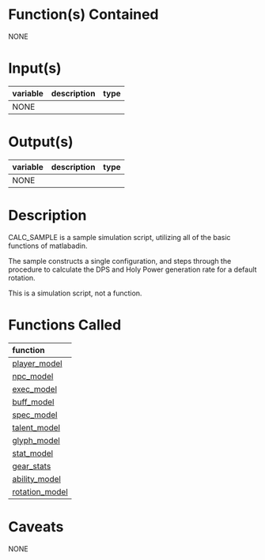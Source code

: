 # Function(s) Contained #

NONE

# Input(s) #

| variable | description | type |
|:---------|:------------|:-----|
| NONE     |

# Output(s) #

| variable | description | type |
|:---------|:------------|:-----|
| NONE     |

# Description #

CALC\_SAMPLE is a sample simulation script, utilizing all of the basic functions
of matlabadin.

The sample constructs a single configuration, and steps through the procedure to calculate
the DPS and Holy Power generation rate for a default rotation.

This is a simulation script, not a function.

# Functions Called #
| function |
|:---------|
| [player\_model](player_model.md) |
| [npc\_model](npc_model.md) |
| [exec\_model](exec_model.md) |
| [buff\_model](buff_model.md) |
| [spec\_model](spec_model.md) |
| [talent\_model](talent_model.md)|
| [glyph\_model](glyph_model.md)|
| [stat\_model](stat_model.md)|
| [gear\_stats](gear_stats.md)|
| [ability\_model](ability_model.md)|
| [rotation\_model](rotation_model.md)|

# Caveats #
NONE